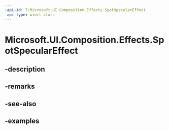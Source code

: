 ```yaml
---
-api-id: T:Microsoft.UI.Composition.Effects.SpotSpecularEffect
-api-type: winrt class
---
```


<!-- Class syntax.
public class SpotSpecularEffect : IGraphicsEffect, IGraphicsEffectSource
-->

# Microsoft.UI.Composition.Effects.SpotSpecularEffect

## -description

## -remarks

## -see-also

## -examples

